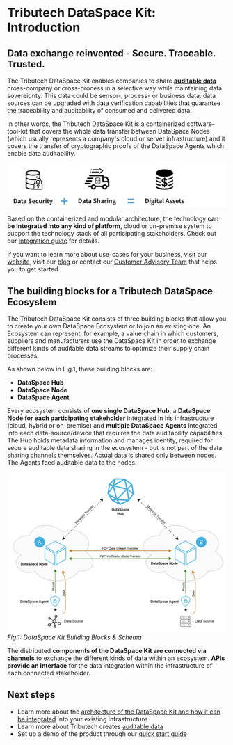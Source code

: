 # Tributech DataSpace Kit: Introduction

## Data exchange reinvented - Secure. Traceable. Trusted.

The Tributech DataSpace Kit enables companies to share [**auditable data**](./auditable-data.md) cross-company or cross-process in a selective way while maintaining data sovereignty. This data could be sensor-, process- or business data: data sources can be upgraded with data verification capabilities that guarantee the traceability and auditability of consumed and delivered data.

In other words, the Tributech DataSpace Kit is a containerized software-tool-kit that covers the whole data transfer between DataSpace Nodes (which usually represents a company's cloud or server infrastructure) and it covers the transfer of cryptographic proofs of the DataSpace Agents which enable data auditability.

![Transform Data](img/transform-data.png)

Based on the containerized and modular architecture, the technology **can be integrated into any kind of platform**, cloud or on-premise system to support the technology stack of all participating stakeholders. Check out our [Integration guide](../integration/overview.md) for details.

If you want to learn more about use-cases for your business, visit our <a href="https://www.tributech.io/use-cases/" target="_blank">website</a>, visit our <a href="https://www.tributech.io/blog/" target="_blank">blog</a> or contact our [Customer Advisory Team](mailto:customer-advisory@tributech.io) that helps you to get started.

## The building blocks for a Tributech DataSpace Ecosystem

The Tributech DataSpace Kit consists of three building blocks that allow you to create your own DataSpace Ecosystem or to join an existing one.
An Ecosystem can represent, for example, a value chain in which customers, suppliers and manufacturers use the DataSpace Kit in order to exchange different kinds of auditable data streams to optimize their supply chain processes.

As shown below in Fig.1, these building blocks are:

- **DataSpace Hub**
- **DataSpace Node**
- **DataSpace Agent**

Every ecosystem consists of **one single DataSpace Hub**, a **DataSpace Node for each participating stakeholder** integrated in his infrastructure (cloud, hybrid or on-premise) and **multiple DataSpace Agents** integrated into each data-source/device that requires the data auditability capabilities.
The Hub holds metadata information and manages identity, required for secure auditable data sharing in the ecosystem - but is not part of the data sharing channels themselves. Actual data is shared only between nodes. The Agents feed auditable data to the nodes.

![DataSpace Kit - Building Blocks](img/dsk-infographic.png)
_Fig.1: DataSpace Kit Building Blocks & Schema_

The distributed **components of the DataSpace Kit are connected via channels** to exchange the different kinds of data within an ecosystem. **APIs provide an interface** for the data integration within the infrastructure of each connected stakeholder.

## Next steps

- Learn more about the [architecture of the DataSpace Kit and how it can be integrated](./architecture.md) into your existing infrastructure
- Learn more about Tributech creates [auditable data](auditable-data.md)
- Set up a demo of the product through our [quick start guide](../quickstart/overview.md)
